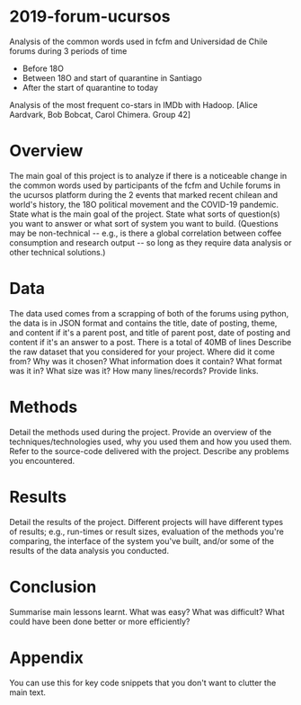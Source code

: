# 2019-forum-ucursos
Analysis of the common words used in fcfm and Universidad de Chile forums during 3 periods of time
- Before 18O
- Between 18O and start of quarantine in Santiago
- After the start of quarantine to today

Analysis of the most frequent co-stars in IMDb with Hadoop. [Alice Aardvark, Bob Bobcat, Carol Chimera. Group 42]

# Overview
The main goal of this project is to analyze if there is a noticeable change in the common words used by participants of the fcfm and Uchile forums in the ucursos platform during the 2 events that marked recent chilean and world's history, the 18O political movement and the COVID-19 pandemic.
State what is the main goal of the project. State what sorts of question(s) you want to answer or what sort of system you want to build. (Questions may be non-technical -- e.g., is there a global correlation between coffee consumption and research output -- so long as they require data analysis or other technical solutions.)

# Data
The data used comes from a scrapping of both of the forums using python, the data is in JSON format and contains the title, date of posting, theme, and content if it's a parent post, and title of parent post, date of posting and content if it's an answer to a post. There is a total of 40MB of lines
Describe the raw dataset that you considered for your project. Where did it come from? Why was it chosen? What information does it contain? What format was it in? What size was it? How many lines/records? Provide links.

# Methods

Detail the methods used during the project. Provide an overview of the techniques/technologies used, why you used them and how you used them. Refer to the source-code delivered with the project. Describe any problems you encountered.

# Results

Detail the results of the project. Different projects will have different types of results; e.g., run-times or result sizes, evaluation of the methods you're comparing, the interface of the system you've built, and/or some of the results of the data analysis you conducted.

# Conclusion

Summarise main lessons learnt. What was easy? What was difficult? What could have been done better or more efficiently?

# Appendix

You can use this for key code snippets that you don't want to clutter the main text.
